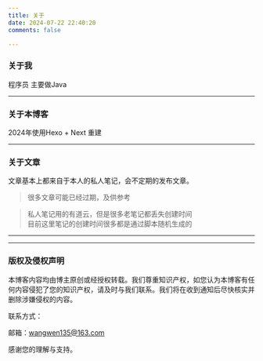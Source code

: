 ```yaml
---
title: 关于
date: 2024-07-22 22:40:20
comments: false

---
```


### 关于我

程序员  主要做Java

----

### 关于本博客

2024年使用Hexo + Next 重建

----

### 关于文章

文章基本上都来自于本人的私人笔记，会不定期的发布文章。

>很多文章可能已经过期，及供参考


> 私人笔记用的有道云，但是很多老笔记都丢失创建时间  
> 目前这里笔记的创建时间很多都是通过脚本随机生成的
----

----

### 版权及侵权声明

本博客内容均由博主原创或经授权转载。我们尊重知识产权，如您认为本博客有任何内容侵犯了您的知识产权，请及时与我们联系。我们将在收到通知后尽快核实并删除涉嫌侵权的内容。

联系方式：

邮箱：wangwen135@163.com

感谢您的理解与支持。


